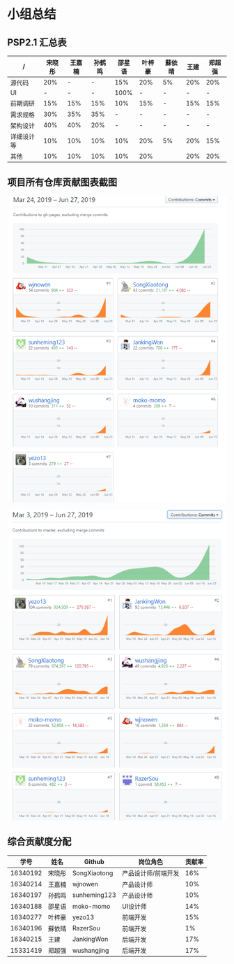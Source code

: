 # 小组总结
## PSP2.1 汇总表
/ | 宋晓彤 | 王嘉楠 | 孙鹤鸣 | 邵星语 | 叶梓豪 | 蘇依晴 | 王建 | 郑超强
---|---|---|---|---|---|---|---|---
源代码 | 20% | - | - | 15% | 20% | 5% | 20% | 20%
UI | - | - | - | 100% | - | - | - | -
前期调研 | 15% | 15% | 15% | 10% | 15% | - | 15% | 15%
需求规格 | 30% | 35% | 35% | - | - | - | - | -
架构设计 | 40% | 40% | 20% | - | - | - | - | -
详细设计等 | 10% | 10% | 10% | 10% | 20% | 5% | 20% | 15%
其他 | 10% | 10% | 10% | 10% | 20% | | 20% | 20%


## 项目所有仓库贡献图表截图

![](./../pic/contribution-files.png)

![](./../pic/contribution-system-design.png)

## 综合贡献度分配


学号 | 姓名 | Github | 岗位角色 | 贡献率
---|---|---|---|---
16340192 | 宋晓彤 | SongXiaotong | 产品设计师/前端开发 | 16%
16340214 | 王嘉楠 | wjnowen |产品设计师 | 10%
16340197 | 孙鹤鸣 | sunheming123 |产品设计师 | 10%
16340188 | 邵星语 | moko-momo | UI设计师 | 14%
16340277 | 叶梓豪 | yezo13 |前端开发 | 15%
16340196 | 蘇依晴 | RazerSou |前端开发 | 1%
16340215 | 王建 | JankingWon |后端开发 | 17%
15331419 | 郑超强 | wushangjing |后端开发 | 17%

